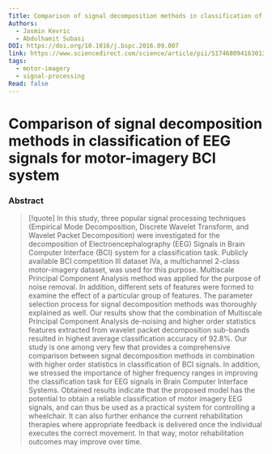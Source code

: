 ```yaml
---
Title: Comparison of signal decomposition methods in classification of EEG signals for motor-imagery BCI system
Authors:
  - Jasmin Kevric
  - Abdulhamit Subasi
DOI: https://doi.org/10.1016/j.bspc.2016.09.007
link: https://www.sciencedirect.com/science/article/pii/S1746809416301331
tags:
  - motor-imagery
  - signal-processing
Read: false
---
```


# Comparison of signal decomposition methods in classification of EEG signals for motor-imagery BCI system

### Abstract
>[!quote] In this study, three popular signal processing techniques (Empirical Mode Decomposition, Discrete Wavelet Transform, and Wavelet Packet Decomposition) were investigated for the decomposition of Electroencephalography (EEG) Signals in Brain Computer Interface (BCI) system for a classification task. Publicly available BCI competition III dataset IVa, a multichannel 2-class motor-imagery dataset, was used for this purpose. Multiscale Principal Component Analysis method was applied for the purpose of noise removal. In addition, different sets of features were formed to examine the effect of a particular group of features. The parameter selection process for signal decomposition methods was thoroughly explained as well. Our results show that the combination of Multiscale Principal Component Analysis de-noising and higher order statistics features extracted from wavelet packet decomposition sub-bands resulted in highest average classification accuracy of 92.8%. Our study is one among very few that provides a comprehensive comparison between signal decomposition methods in combination with higher order statistics in classification of BCI signals. In addition, we stressed the importance of higher frequency ranges in improving the classification task for EEG signals in Brain Computer Interface Systems. Obtained results indicate that the proposed model has the potential to obtain a reliable classification of motor imagery EEG signals, and can thus be used as a practical system for controlling a wheelchair. It can also further enhance the current rehabilitation therapies where appropriate feedback is delivered once the individual executes the correct movement. In that way, motor rehabilitation outcomes may improve over time. 

